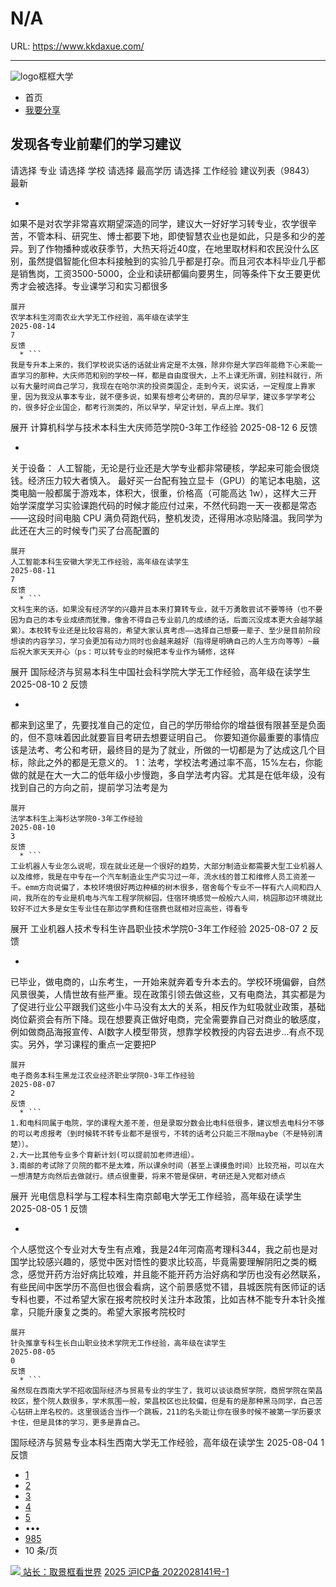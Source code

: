 # N/A

URL: https://www.kkdaxue.com/

---

![logo](https://www.kkdaxue.com/)框框大学
  * 首页
  * [我要分享](https://www.kkdaxue.com/post/add)


## 发现各专业前辈们的学习建议
请选择
专业
请选择
学校
请选择
最高学历
请选择
工作经验
建议列表（9843）
最新
  * ```
如果不是对农学非常喜欢期望深造的同学，建议大一好好学习转专业，农学很辛苦，不管本科、研究生、博士都要下地，即使智慧农业也是如此，只是多和少的差异。到了作物播种或收获季节，大热天将近40度，在地里取材料和农民没什么区别，虽然提倡智能化但本科接触到的实验几乎都是打杂。而且河农本科毕业几乎都是销售岗，工资3500-5000，企业和读研都偏向要男生，同等条件下女王要更优秀才会被选择。专业课学习和实习都很多
```
展开
农学本科生河南农业大学无工作经验，高年级在读学生
2025-08-14
7
反馈
  * ```
我是专升本上来的，我们学校说实话的话就业肯定是不太强，除非你是大学四年能稳下心来能一直学习的那种，大庆师范和别的学校一样，都是自由度很大，上不上课无所谓，别挂科就行，所以有大量时间自己学习，我现在在哈尔滨的投资类国企，走到今天，说实话，一定程度上靠家里，因为我没从事本专业，就不便多说，如果有想考公考研的，真的尽早学，建议多学学考公的，很多好企业国企，都考行测类的，所以早学，早定计划，早点上岸。我们
```
展开
计算机科学与技术本科生大庆师范学院0-3年工作经验
2025-08-12
6
反馈
  * ```
关于设备：
人工智能，无论是行业还是大学专业都非常硬核，学起来可能会很烧钱。经济压力较大者慎入。
最好买一台配有独立显卡（GPU）的笔记本电脑，这类电脑一般都属于游戏本，体积大，很重，价格高（可能高达 1w），这样大三开始学深度学习实验课跑代码的时候才能应付过来，不然代码跑一天一夜都是常态——这段时间电脑 CPU 满负荷跑代码，整机发烫，还得用冰凉贴降温。我同学为此还在大三的时候专门买了台高配置的
```
展开
人工智能本科生安徽大学无工作经验，高年级在读学生
2025-08-11
7
反馈
  * ```
文科生来的话，如果没有经济学的兴趣并且本来打算转专业，就千万勇敢尝试不要等待（也不要因为自己的本专业成绩而犹豫，像舍不得自己专业前几的成绩的话，后面沉没成本更大会越学越累）。本校转专业还是比较容易的，希望大家认真考虑——选择自己想要一辈子、至少是目前阶段想读的内容学习，学习会更加有动力同时也会越来越好（指得是明确自己的人生方向等等）~最后祝大家天天开心（ps：可以转专业的时候把本专业作为辅修，这样
```
展开
国际经济与贸易本科生中国社会科学院大学无工作经验，高年级在读学生
2025-08-10
2
反馈
  * ```
都来到这里了，先要找准自己的定位，自己的学历带给你的增益很有限甚至是负面的，但不意味着因此就要盲目考研去想要证明自己。
你要知道你最重要的事情应该是法考、考公和考研，最终目的是为了就业，所做的一切都是为了达成这几个目标，除此之外的都是无意义的。
1：法考，学校法考通过率不高，15%左右，你能做的就是在大一大二的低年级小步慢跑，多自学法考内容。尤其是在低年级，没有找到自己的方向之前，提前学习法考是为
```
展开
法学本科生上海杉达学院0-3年工作经验
2025-08-10
3
反馈
  * ```
工业机器人专业怎么说呢，现在就业还是一个很好的趋势，大部分制造业都需要大型工业机器人以及维修，我是在中专在一个汽车制造业生产实习过一年，流水线的普工和维修人员工资差一千。emm方向说偏了，本校环境很好两边种植的树木很多，宿舍每个专业不一样有六人间和四人间，我所在的专业是机电与汽车工程学院柳园，住宿环境感觉一般般六人间，桃园那边环境就比较好不过大多是女生专业住在那边学费和住宿费也就相对应高些，得看专
```
展开
工业机器人技术专科生许昌职业技术学院0-3年工作经验
2025-08-07
2
反馈
  * ```
已毕业，做电商的，山东考生，一开始来就奔着专升本去的。学校环境偏僻，自然风景很美，人情世故有些严重。现在政策引领去做这些，又有电商法，其实都是为了促进行业公平跟我们这些小牛马没有太大的关系，相反作为虹吸就业政策，基础岗位薪资会有所下降。现在想要真正做好电商，完全需要靠自己对商业的敏感度，例如做商品海报宣传、AI数字人模型带货，想靠学校教授的内容去进步...有点不现实。另外，学习课程的重点一定要把P
```
展开
电子商务本科生黑龙江农业经济职业学院0-3年工作经验
2025-08-07
2
反馈
  * ```
1.和电科同属于电院，学的课程大差不差，但是录取分数会比电科低很多，建议想去电科分不够的可以考虑报考（到时候转不转专业都不是很亏，不转的话考公只能三不限maybe（不是特别清楚））。
2.大一比其他专业多个育新计划(可以提前加老师进组）。
3.南邮的考试除了贝院的都不是太难，所以课余时间（甚至上课摸鱼时间）比较充裕，可以在大一想清楚方向然后去做就行。绩点很重要，将来不管是保研，考研还是入党都对绩点
```
展开
光电信息科学与工程本科生南京邮电大学无工作经验，高年级在读学生
2025-08-05
1
反馈
  * ```
个人感觉这个专业对大专生有点难，我是24年河南高考理科344，我之前也是对国学比较感兴趣的，感觉中医对悟性的要求比较高，毕竟需要理解阴阳之类的概念，感觉开药方治好病比较难，并且能不能开药方治好病和学历也没有必然联系，有些民间中医学历不高但也很会看病，这个前景感觉不错，县城医院有医师证的话专科也要，不过希望大家在报考院校时关注升本政策，比如吉林不能专升本针灸推拿，只能升康复之类的。希望大家报考院校时
```
展开
针灸推拿专科生长白山职业技术学院无工作经验，高年级在读学生
2025-08-05
0
反馈
  * ```
虽然现在西南大学不招收国际经济与贸易专业的学生了，我可以谈谈商贸学院，商贸学院在荣昌校区，整个院人数很多，学术氛围一般，荣昌校区也比较偏，但是有的是那种黑马同学，自己苦心钻研上岸名校的。这里很适合当作一个跳板，211的名头能让你在很多时候不被第一学历要求卡住，但是具体的学习，更多是靠自己。
```

国际经济与贸易专业本科生西南大学无工作经验，高年级在读学生
2025-08-04
1
反馈


  * [1](https://www.kkdaxue.com/?current=1)
  * [2](https://www.kkdaxue.com/?current=2)
  * [3](https://www.kkdaxue.com/?current=3)
  * [4](https://www.kkdaxue.com/?current=4)
  * [5](https://www.kkdaxue.com/?current=5)
  * •••
  * [985](https://www.kkdaxue.com/?current=985)
  * 10 条/页


[![](https://www.kkdaxue.com/) 站长：取景框看世界](https://space.bilibili.com/40427625 "1")[](https://space.bilibili.com/12890453 "2")[](https://www.laoyujianli.com "resume")
[2025 沪ICP备 2022028141号-1](https://beian.miit.gov.cn/)
